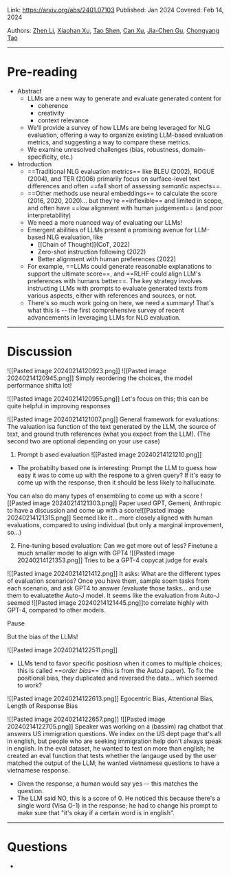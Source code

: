 Link: https://arxiv.org/abs/2401.07103
Published: Jan 2024
Covered: Feb 14, 2024

Authors: [Zhen Li](https://arxiv.org/search/cs?searchtype=author&query=Li,+Z), [Xiaohan Xu](https://arxiv.org/search/cs?searchtype=author&query=Xu,+X), [Tao Shen](https://arxiv.org/search/cs?searchtype=author&query=Shen,+T), [Can Xu](https://arxiv.org/search/cs?searchtype=author&query=Xu,+C), [Jia-Chen Gu](https://arxiv.org/search/cs?searchtype=author&query=Gu,+J), [Chongyang Tao](https://arxiv.org/search/cs?searchtype=author&query=Tao,+C)

-------
# Pre-reading
- Abstract
	- LLMs are a new way to generate and evaluate generated content for 
		- coherence
		- creativity
		- context relevance
	- We'll provide a survey of how LLMs are being leveraged for NLG evaluation, offering a way to organize existing LLM-based evaluation metrics, and suggesting a way to compare these metrics.
	- We examine unresolved challenges (bias, robustness, domain-specificity, etc.)
- Introduction
	- ==Traditional NLG evaluation metrics== like BLEU (2002), ROGUE (2004), and TER (2006) primarily focus on surface-level text differences and often ==fall short of assessing *semantic* aspects==.
	- ==Other methods use neural embeddings== to calculate the score (2016, 2020, 2020)... but they're ==inflexible== and limited in scope, and often have ==low alignment with human judgement== (and poor interpretability)
	- We need a more nuanced way of evaluating our LLMs!
	- Emergent abilities of LLMs present a promising avenue for LLM-based NLG evaluation, like
		- [[Chain of Thought]](CoT, 2022)
		- Zero-shot instruction following (2022)
		- Better alignment with human preferences (2022)
	- For example, ==LLMs could generate reasonable explanations to support the ultimate score==, and ==RLHF could align LLM's preferences with humans better==. The key strategy involves instructing LLMs with prompts to evaluate generated texts from various aspects, either with references and sources, or not.
	- There's so much work going on here, we need a summary! That's what this is -- the first comprehensive survey of recent advancements in leveraging LLMs for NLG evaluation.




-------
# Discussion
![[Pasted image 20240214120923.png]]
![[Pasted image 20240214120945.png]]
Simply reordering the choices, the model performance shifta  lot!

![[Pasted image 20240214120955.png]]
Let's focus on this; this can be quite helpful in improving responses

![[Pasted image 20240214121007.png]]
General framework for evaluations: The valuation isa function of the text generated by the LLM, the source of text, and ground truth references (what you expect from the LLM). (The second two are optional depending on your use case)

1. Prompt b ased evaluation
![[Pasted image 20240214121210.png]]
- The probabilty based one is interesting: Prompt the LLM to guess how easy it was to come up with the respone to a given query? If it's easy to come up with the response, then it should be less likely to hallucinate. 

You can also do many types of ensembling to come up with a score
![[Pasted image 20240214121303.png]]
Paper used GPT, Gemeni, Anthropic to have a discussion and come up with a score![[Pasted image 20240214121315.png]]
Seemed like it... more closely aligned with human evaluations, compared to using individual (but only a marginal improvement, so...)

2. Fine-tuning based evaluation: Can we get more out of less? Finetune a much smaller model to align with GPT4
![[Pasted image 20240214121353.png]]
Tries to be a GPT-4 copycat judge for evals

![[Pasted image 20240214121412.png]]
It asks: What are the different types of evaluation scenarios?
Once you have them, sample soem tasks from each scenario, and ask GPT4 to answer /evaluate those tasks... and use them to evaluatethe Auto-J model. It seems like the evaluation from Auto-J seemed ![[Pasted image 20240214121445.png]]to correlate highly with GPT-4, compared to other models.

Pause

But the bias of the LLMs!

![[Pasted image 20240214122511.png]]
- LLMs tend to favor specific positiosn when it comes to multiple choices; this is called ==*order bias*== (this is from the AutoJ paper). To fix the positional bias, they duplicated and reversed the data... which seemed to work?

![[Pasted image 20240214122613.png]]
Egocentric Bias, Attentional Bias, Length of Response Bias

![[Pasted image 20240214122657.png]]
![[Pasted image 20240214122705.png]]
Speaker was working on a (bassim) rag chatbot that answers US immigration questions. We index on the US dept page that's all in english, but people who are seeking immigration help don't always speak in english.
In the eval dataset, he wanted to test on more than english; he created an eval function that tests whether the langauge used by the user matched the output of the LLM; he wanted vietnamese questions to have a vietnamese response.
- Given the response, a human would say yes -- this matches the question.
- The LLM said NO, this is a score of 0. He noticed this because there's a single word (Visa O-1) in the response; he had to change his prompt to make sure that "it's okay if a certain word is in english".









-------
# Questions
- 





























